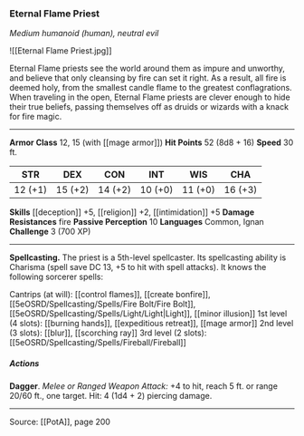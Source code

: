 ### Eternal Flame Priest
_Medium humanoid (human), neutral evil_

![[Eternal Flame Priest.jpg]]

Eternal Flame priests see the world around them as impure and unworthy, and believe that only cleansing by fire can set it right. As a result, all fire is deemed holy, from the smallest candle flame to the greatest conflagrations. When traveling in the open, Eternal Flame priests are clever enough to hide their true beliefs, passing themselves off as druids or wizards with a knack for fire magic.






---

**Armor Class** 12, 15 (with [[mage armor]])
**Hit Points** 52 (8d8 + 16)
**Speed** 30 ft.

| STR     | DEX     | CON     | INT     | WIS     | CHA     |
|---------|---------|---------|---------|---------|---------|
| 12 (+1) | 15 (+2) | 14 (+2) | 10 (+0) | 11 (+0) | 16 (+3) |

**Skills** [[deception]] +5, [[religion]] +2, [[intimidation]] +5
**Damage Resistances** fire
**Passive Perception** 10
**Languages** Common, Ignan
**Challenge** 3 (700 XP)

---

**Spellcasting.** The priest is a 5th-level spellcaster. Its spellcasting ability is Charisma (spell save DC 13, +5 to hit with spell attacks). It knows the following sorcerer spells:

Cantrips (at will): [[control flames]], [[create bonfire]], [[5eOSRD/Spellcasting/Spells/Fire Bolt/Fire Bolt]], [[5eOSRD/Spellcasting/Spells/Light/Light|Light]], [[minor illusion]]
1st level (4 slots): [[burning hands]], [[expeditious retreat]], [[mage armor]]
2nd level (3 slots): [[blur]], [[scorching ray]]
3rd level (2 slots): [[5eOSRD/Spellcasting/Spells/Fireball/Fireball]]

##### Actions
**Dagger**. _Melee or Ranged Weapon Attack:_ +4 to hit, reach 5 ft. or range 20/60 ft., one target. Hit: 4 (1d4 + 2) piercing damage.


---

Source: [[PotA]], page 200